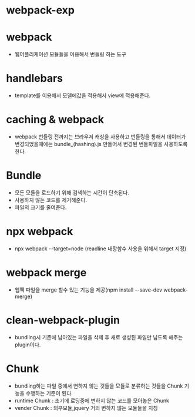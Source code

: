 # webpack-exp

# webpack
 - 웹어플리케이션 모듈들을 이용해서 번들링 하는 도구

# handlebars
 - template를 이용해서 모델에값을 적용해서 view에 적용해준다.

# caching & webpack
 - webpack 번들링 전까지는 브라우저 캐싱을 사용하고 번들링을 통해서 데이터가 변경되었을때에는 bundle_(hashing).js 만들어서 변경된 번들파일을 사용하도록 한다.

# Bundle
 - 모든 모듈을 로드하기 위해 검색하는 시간이 단축된다.
 - 사용하지 않는 코드를 제거해준다.
 - 파일의 크기를 줄여준다.

# npx webpack
 -  npx webpack --target=node (readline 내장함수 사용을 위해서 target 지정)

# webpack merge
 - 웹팩 파일을 merge 할수 있는 기능을 제공(npm install --save-dev webpack-merge)

# clean-webpack-plugin
 - bundling시 기존에 남아있는 파일을 삭제 후 새로 생성된 파일만 남도록 해주는 plugin이다.

# Chunk
 - bundling하는 파일 중에서 변하지 않는 것들을 모듈로 분류하는 것들을 Chunk 기능을 수행하는 기준이 된다.
 - runtime Chunk : 초기에 로딩중에 변하지 않는 코드를 모아놓은 Chunk
 - vender Chunk : 외부모듈,jquery 거의 변하지 않는 모듈들을 지칭